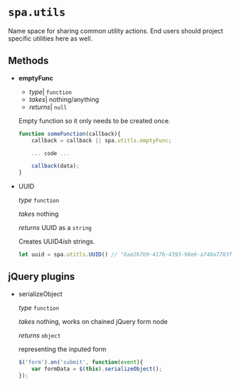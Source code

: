 # `spa.utils`

Name space for sharing common utility actions. End users should project specific utilities here as well. 

## Methods

* **emptyFunc**
	* *type*| `function`
	* *takes*| nothing/anything
	* *returns*| `null`
	
	Empty function so it only needs to be created once.
	
	```js
	function someFunction(callback){
		callback = callback || spa.utitls.emptyFunc;

		... code ...

		callback(data);
	}
	```

* UUID

	*type* `function`

	*takes* nothing

	*returns* UUID as a `string`

	Creates UUID4*ish* strings.
	```js
	let uuid = spa.utitls.UUID() // "6ae2b7b9-417b-4393-98e6-a740a7783f90"
	```

## jQuery plugins

* serializeObject

	*type* `function`

	*takes* nothing, works on chained jQuery form node

	*returns* `object`

	representing the inputed form
	```js
	$('form').on('submit', function(event){
		var formData = $(this).serializeObject();
	});
	```

